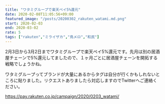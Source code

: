 ```yaml
---
title: "ワタミグループで楽天ペイ5%還元"
date: 2020-02-08T11:05:56+09:00
featured_image: "/posts/20200302_rakuten_watami.md.png"
start: 2020-02-03
end: 2020-03-02
rate: 5
tags: ["rakuten","ミライザカ","鳥メロ","和民"]
---
```


2月3日から3月2日までワタミグループで楽天ペイ5%還元です。先月は別の居酒屋チェーンで5%還元してましたので、１ヶ月ごとに居酒屋チェーンを開拓する戦略でしょうかね。

ワタミグループってブランドが大量にあるからタグは自分が行くかもしれないところに貼りました。リクエストありましたら対応しますのでTwitterへご連絡ください。

https://pay.rakuten.co.jp/campaign/2020/0203_watami/

